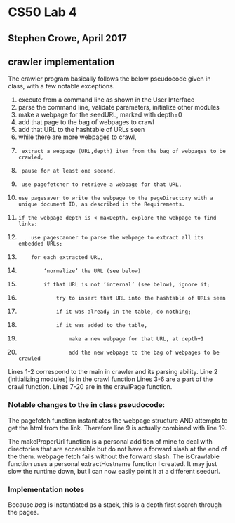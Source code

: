 # CS50 Lab 4
## Stephen Crowe, April 2017

## crawler implementation

The crawler program basically follows the below pseudocode given in class,
with a few notable exceptions.

1.  execute from a command line as shown in the User Interface
2.	parse the command line, validate parameters, initialize other modules
3.	make a webpage for the seedURL, marked with depth=0
4.	add that page to the bag of webpages to crawl
5.	add that URL to the hashtable of URLs seen
6.	while there are more webpages to crawl,
7.		extract a webpage (URL,depth) item from the bag of webpages to be crawled,
8.		pause for at least one second,
9.		use pagefetcher to retrieve a webpage for that URL,
10.		use pagesaver to write the webpage to the pageDirectory with a unique document ID, as described in the Requirements.
11.		if the webpage depth is < maxDepth, explore the webpage to find links:
12.			use pagescanner to parse the webpage to extract all its embedded URLs;
13.			for each extracted URL,
14.				‘normalize’ the URL (see below)
15.				if that URL is not ‘internal’ (see below), ignore it;
16.					try to insert that URL into the hashtable of URLs seen
17.					if it was already in the table, do nothing;
18.					if it was added to the table,
19.						make a new webpage for that URL, at depth+1
20.						add the new webpage to the bag of webpages to be crawled

Lines 1-2 correspond to the main in crawler and its parsing ability.
Line 2 (initializing modules) is in the crawl function
Lines 3-6 are a part of the crawl function.
Lines 7-20 are in the crawlPage function.


### Notable changes to the in class pseudocode:

The pagefetch function instantiates the webpage structure AND attempts to get the html from the link. Therefore line 9 is actually combined with line 19.

The makeProperUrl function is a personal addition of mine to deal with directories that are accessible but do not have a forward slash at the end of the them. webpage fetch fails without the forward slash.
The isCrawlable function uses a personal extractHostname function I created. It may just slow the runtime down, but I can now easily point it at a different seedurl.

### Implementation notes

Because *bag* is instantiated as a stack, this is a depth first search through the pages.
